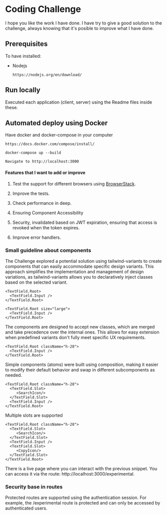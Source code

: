 # Coding Challenge

I hope you like the work I have done. I have try to give a good solution to the challenge,
always knowing that it's posible to improve what I have done.

## Prerequisites

To have installed:

- Nodejs
  ```
  https://nodejs.org/en/download/
  ```

## Run locally

Executed each application (client, server) using the Readme files inside these.

## Automated deploy using Docker

Have docker and docker-compose in your computer

```
https://docs.docker.com/compose/install/
```

```
docker-compose up --build

Navigate to http://localhost:3000

```

#### Features that I want to add or improve

1. Test the support for different browsers using [BrowserStack](https://browserstack.com).

2. Improve the tests.

3. Check performance in deep.

4. Ensuring Component Accessibility

5. Security, invalidated based on JWT expiration, ensuring that access is revoked when the token expires.

6. Improve error handlers.


### Small guideline about components

The Challenge explored a potential solution using tailwind-variants to create components that can easily accommodate specific design variants. This approach simplifies the implementation and management of design variations, as tailwind-variants allows you to declaratively inject classes based on the selected variant.


```tsx
<TextField.Root>
  <TextField.Input />
</TextField.Root>
```


```tsx
<TextField.Root size="large">
  <TextField.Input />
</TextField.Root>
```

The components are designed to accept new classes, which are merged and take precedence over the internal ones. This allows for easy extension when predefined variants don't fully meet specific UX requirements.

```tsx
<TextField.Root className="h-28">
  <TextField.Input />
</TextField.Root>
```

Simple components (atoms) were built using composition, making it easier to modify their default behavior and swap in different subcomponents as needed.

```tsx
<TextField.Root className="h-28">
  <TextField.Slot>
     <SearchIcon/>
  </TextField.Slot>
  <TextField.Input />
</TextField.Root>
```

Multiple slots are supported

```tsx
<TextField.Root className="h-28">
  <TextField.Slot>
     <SearchIcon/>
  </TextField.Slot>
  <TextField.Input />
  <TextField.Slot>
     <CopyIcon/>
  </TextField.Slot>
</TextField.Root>
```

There is a live page where you can interact with the previous snippet. You can access it via the route: http://localhost:3000/experimental.

### Security base in routes

Protected routes are supported using the authentication session. For example, the /experimental route is protected and can only be accessed by authenticated users.
